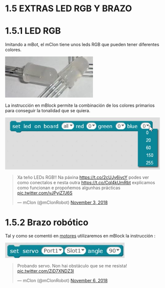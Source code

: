 # 1.5 EXTRAS LED RGB Y BRAZO

# 1.5.1 LED RGB

Imitando a mBot, el mClon tiene unos leds RGB que pueden tener diferentes colores.

![](/assets/ledrgb.jpg)

La instrucción en mBlock permite la combinación de los colores primarios para conseguir la tonalidad que se quiera.

![](/assets/instruccionrgb.jpg)


<blockquote class="twitter-tweet"><p lang="es" dir="ltr">Xa teño LEDs RGB!! Na páxina <a href="https://t.co/2cUJy6ivcY">https://t.co/2cUJy6ivcY</a> podes ver como conectalos e nesta outra <a href="https://t.co/Cql4kUmRbt">https://t.co/Cql4kUmRbt</a> explicamos como funcionan e propoñemos algunhas prácticas <a href="https://t.co/vJPyjZ7J6S">pic.twitter.com/vJPyjZ7J6S</a></p>&mdash; mClon (@mClonRobot) <a href="https://twitter.com/mClonRobot/status/1058711684053897216?ref_src=twsrc%5Etfw">November 3, 2018</a></blockquote> <script async src="https://platform.twitter.com/widgets.js" charset="utf-8"></script>

# 1.5.2 Brazo robótico

Tal y como se comentó en [motores](https://catedu.github.io/mClon/como/motores.html) utilizaremos en mBlock la instrucción :

![](/assets/instruccionservo.jpg)

<blockquote class="twitter-tweet"><p lang="es" dir="ltr">Probando servo. Non hai obstáculo que se me resista! <a href="https://t.co/ZiD7XNDZ3l">pic.twitter.com/ZiD7XNDZ3l</a></p>&mdash; mClon (@mClonRobot) <a href="https://twitter.com/mClonRobot/status/1059824892915433475?ref_src=twsrc%5Etfw">November 6, 2018</a></blockquote> <script async src="https://platform.twitter.com/widgets.js" charset="utf-8"></script>
